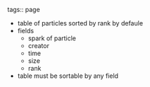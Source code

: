 tags:: page

- table of particles sorted by rank by defaule
- fields
	- spark of particle
	- creator
	- time
	- size
	- rank
- table must be sortable by any field